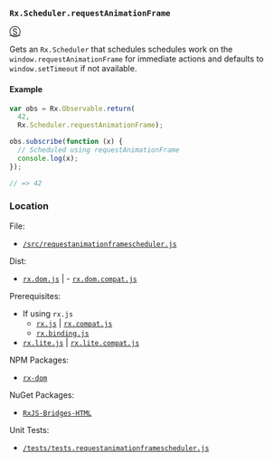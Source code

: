 ### `Rx.Scheduler.requestAnimationFrame`
[&#x24C8;](https://github.com/Reactive-Extensions/RxJS-DOM/blob/master/src/requestanimationframescheduler.js "View in source")

Gets an `Rx.Scheduler` that schedules schedules work on the `window.requestAnimationFrame` for immediate actions and defaults to `window.setTimeout` if not available.

#### Example
```js
var obs = Rx.Observable.return(
  42,
  Rx.Scheduler.requestAnimationFrame);

obs.subscribe(function (x) {
  // Scheduled using requestAnimationFrame
  console.log(x);
});

// => 42
```

### Location

File:
- [`/src/requestanimationframescheduler.js`](https://github.com/Reactive-Extensions/RxJS-DOM/blob/master/src/requestanimationframescheduler.js)

Dist:
- [`rx.dom.js`](https://github.com/Reactive-Extensions/RxJS-DOM/blob/master/dist/rx.dom.js) | - [`rx.dom.compat.js`](https://github.com/Reactive-Extensions/RxJS-DOM/blob/master/dist/rx.dom.compat.js)

Prerequisites:
- If using `rx.js`
  - [`rx.js`](https://github.com/Reactive-Extensions/RxJS/blob/master/dist/rx.js) | [`rx.compat.js`](https://github.com/Reactive-Extensions/RxJS/blob/master/dist/rx.compat.js)
  - [`rx.binding.js`](https://github.com/Reactive-Extensions/RxJS/blob/master/dist/rx.binding.js)
- [`rx.lite.js`](https://github.com/Reactive-Extensions/RxJS/blob/master/rx.lite.js) | [`rx.lite.compat.js`](https://github.com/Reactive-Extensions/RxJS/blob/master/rx.lite.compat.js)

NPM Packages:
- [`rx-dom`](https://preview.npmjs.com/package/rx-dom)

NuGet Packages:
- [`RxJS-Bridges-HTML`](http://www.nuget.org/packages/RxJS-Bridges-HTML/)

Unit Tests:
- [`/tests/tests.requestanimationframescheduler.js`](https://github.com/Reactive-Extensions/RxJS-DOM/blob/master/tests/tests.requestanimationframescheduler.js)
